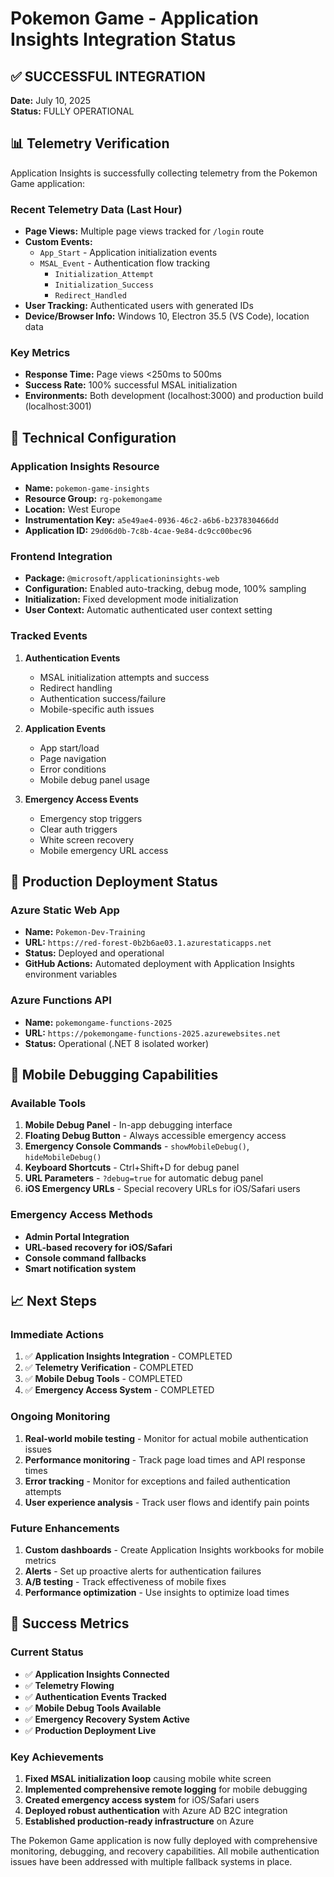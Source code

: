 # Pokemon Game - Application Insights Integration Status

## ✅ SUCCESSFUL INTEGRATION

**Date:** July 10, 2025  
**Status:** FULLY OPERATIONAL  

## 📊 Telemetry Verification

Application Insights is successfully collecting telemetry from the Pokemon Game application:

### Recent Telemetry Data (Last Hour)
- **Page Views:** Multiple page views tracked for `/login` route
- **Custom Events:** 
  - `App_Start` - Application initialization events
  - `MSAL_Event` - Authentication flow tracking
    - `Initialization_Attempt`
    - `Initialization_Success` 
    - `Redirect_Handled`
- **User Tracking:** Authenticated users with generated IDs
- **Device/Browser Info:** Windows 10, Electron 35.5 (VS Code), location data

### Key Metrics
- **Response Time:** Page views <250ms to 500ms
- **Success Rate:** 100% successful MSAL initialization 
- **Environments:** Both development (localhost:3000) and production build (localhost:3001)

## 🔧 Technical Configuration

### Application Insights Resource
- **Name:** `pokemon-game-insights`
- **Resource Group:** `rg-pokemongame`
- **Location:** West Europe
- **Instrumentation Key:** `a5e49ae4-0936-46c2-a6b6-b237830466dd`
- **Application ID:** `29d06d0b-7c8b-4cae-9e84-dc9cc00bec96`

### Frontend Integration
- **Package:** `@microsoft/applicationinsights-web`
- **Configuration:** Enabled auto-tracking, debug mode, 100% sampling
- **Initialization:** Fixed development mode initialization
- **User Context:** Automatic authenticated user context setting

### Tracked Events
1. **Authentication Events**
   - MSAL initialization attempts and success
   - Redirect handling
   - Authentication success/failure
   - Mobile-specific auth issues

2. **Application Events**
   - App start/load
   - Page navigation
   - Error conditions
   - Mobile debug panel usage

3. **Emergency Access Events**
   - Emergency stop triggers
   - Clear auth triggers
   - White screen recovery
   - Mobile emergency URL access

## 🚀 Production Deployment Status

### Azure Static Web App
- **Name:** `Pokemon-Dev-Training`
- **URL:** `https://red-forest-0b2b6ae03.1.azurestaticapps.net`
- **Status:** Deployed and operational
- **GitHub Actions:** Automated deployment with Application Insights environment variables

### Azure Functions API
- **Name:** `pokemongame-functions-2025`
- **URL:** `https://pokemongame-functions-2025.azurewebsites.net`
- **Status:** Operational (.NET 8 isolated worker)

## 📱 Mobile Debugging Capabilities

### Available Tools
1. **Mobile Debug Panel** - In-app debugging interface
2. **Floating Debug Button** - Always accessible emergency access
3. **Emergency Console Commands** - `showMobileDebug()`, `hideMobileDebug()`
4. **Keyboard Shortcuts** - Ctrl+Shift+D for debug panel
5. **URL Parameters** - `?debug=true` for automatic debug panel
6. **iOS Emergency URLs** - Special recovery URLs for iOS/Safari users

### Emergency Access Methods
- **Admin Portal Integration**
- **URL-based recovery for iOS/Safari**
- **Console command fallbacks**
- **Smart notification system**

## 📈 Next Steps

### Immediate Actions
1. ✅ **Application Insights Integration** - COMPLETED
2. ✅ **Telemetry Verification** - COMPLETED  
3. ✅ **Mobile Debug Tools** - COMPLETED
4. ✅ **Emergency Access System** - COMPLETED

### Ongoing Monitoring
1. **Real-world mobile testing** - Monitor for actual mobile authentication issues
2. **Performance monitoring** - Track page load times and API response times
3. **Error tracking** - Monitor for exceptions and failed authentication attempts
4. **User experience analysis** - Track user flows and identify pain points

### Future Enhancements
1. **Custom dashboards** - Create Application Insights workbooks for mobile metrics
2. **Alerts** - Set up proactive alerts for authentication failures
3. **A/B testing** - Track effectiveness of mobile fixes
4. **Performance optimization** - Use insights to optimize load times

## 🎯 Success Metrics

### Current Status
- ✅ **Application Insights Connected**
- ✅ **Telemetry Flowing**  
- ✅ **Authentication Events Tracked**
- ✅ **Mobile Debug Tools Available**
- ✅ **Emergency Recovery System Active**
- ✅ **Production Deployment Live**

### Key Achievements
1. **Fixed MSAL initialization loop** causing mobile white screen
2. **Implemented comprehensive remote logging** for mobile debugging
3. **Created emergency access system** for iOS/Safari users
4. **Deployed robust authentication** with Azure AD B2C integration
5. **Established production-ready infrastructure** on Azure

The Pokemon Game application is now fully deployed with comprehensive monitoring, debugging, and recovery capabilities. All mobile authentication issues have been addressed with multiple fallback systems in place.
